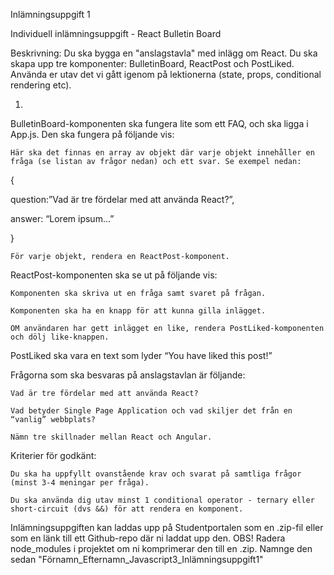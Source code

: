 Inlämningsuppgift 1

Individuell inlämningsuppgift - React Bulletin Board

Beskrivning: Du ska bygga en "anslagstavla" med inlägg om React. Du ska skapa upp tre komponenter: BulletinBoard, ReactPost och PostLiked. Använda er utav det vi gått igenom på lektionerna (state, props, conditional rendering etc).

1.
BulletinBoard-komponenten ska fungera lite som ett FAQ, och ska ligga i App.js. Den ska fungera på följande vis:

    Här ska det finnas en array av objekt där varje objekt innehåller en fråga (se listan av frågor nedan) och ett svar. Se exempel nedan:

{

question:”Vad är tre fördelar med att använda React?”,

answer: “Lorem ipsum...”

}

    För varje objekt, rendera en ReactPost-komponent.

ReactPost-komponenten ska se ut på följande vis:

    Komponenten ska skriva ut en fråga samt svaret på frågan.

    Komponenten ska ha en knapp för att kunna gilla inlägget.

    OM användaren har gett inlägget en like, rendera PostLiked-komponenten och dölj like-knappen. 

PostLiked ska vara en text som lyder “You have liked this post!”

Frågorna som ska besvaras på anslagstavlan är följande:

    Vad är tre fördelar med att använda React?

    Vad betyder Single Page Application och vad skiljer det från en “vanlig” webbplats?

    Nämn tre skillnader mellan React och Angular.

Kriterier för godkänt:

    Du ska ha uppfyllt ovanstående krav och svarat på samtliga frågor (minst 3-4 meningar per fråga).

    Du ska använda dig utav minst 1 conditional operator - ternary eller short-circuit (dvs &&) för att rendera en komponent.

Inlämningsuppgiften kan laddas upp på Studentportalen som en .zip-fil eller som en länk till ett Github-repo där ni laddat upp den. OBS! Radera node_modules i projektet om ni komprimerar den till en .zip. Namnge den sedan "Förnamn_Efternamn_Javascript3_Inlämningsuppgift1"